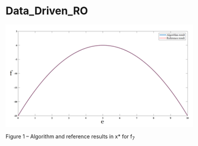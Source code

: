 # Data_Driven_RO

![Figure 1 – Algorithm and reference results in x* for f<sub>7</sub>](f7.png)

Figure 1 – Algorithm and reference results in x* for f<sub>7</sub>


